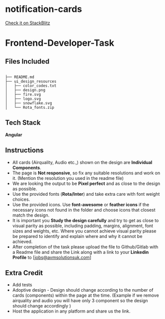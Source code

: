 # notification-cards

[Check it on StackBlitz](https://stackblitz.com/edit/angular-ivy-lyrphy)

# Frontend-Developer-Task

## Files Included

```

├── README.md
├── ui_design_resources
│   ├── color_codes.txt
│   ├── design.png
│   ├── fire.svg
│   ├── logo.svg
│   ├── snowflake.svg
│   └── Rota_fonts.zip
```

## Tech Stack

**Angular**

## Instructions

- All cards (Airquality, Audio etc.,) shown on the design are **Individual Components**.
- The page is **Not responsive**, so fix any suitable resolutions and work on it. (Mention the resolution you used in the readme file)
- We are looking the output to be **Pixel perfect** and as close to the design as possible.
- Use the provided fonts (**Rota/Inter**) and take extra care with font weight choices.
- Use the provided icons. Use **font-awesome** or **feather icons** if the necessary icons not found in the folder and choose icons that closest match the design.
- It is important you **Study the design carefully** and try to get as close to visual parity as possible, including padding, margins, alignment, font sizes and weights, etc. Where you cannot achieve visual parity please be prepared to identify and explain where and why it cannot be achieved.
- After completion of the task please upload the file to Github/Gitlab with a Readme file and share the Link along with a link to your **Linkedin Profile** to [jobs@avmsolutionsuk.com]

## Extra Credit

- Add tests
- Adoptive design - Design should change according to the number of cards (components) within the page at the time. (Example if we remove airquality and audio you will have only 3 component so the design should change accordingly )
- Host the application in any platform and share us the link.
